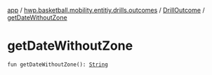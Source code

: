 [app](../../index.md) / [hwp.basketball.mobility.entitiy.drills.outcomes](../index.md) / [DrillOutcome](index.md) / [getDateWithoutZone](.)

# getDateWithoutZone

`fun getDateWithoutZone(): `[`String`](https://kotlinlang.org/api/latest/jvm/stdlib/kotlin/-string/index.html)